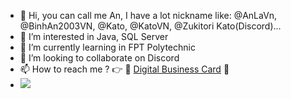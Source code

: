 - 👋 Hi, you can call me An, I have a lot nickname like: @AnLaVn, @BinhAn2003VN, @Kato, @KatoVN, @Zukitori Kato(Discord)...
- 👀 I’m interested in Java, SQL Server
- 🌱 I’m currently learning in FPT Polytechnic
- 💞️ I’m looking to collaborate on Discord
- 📫 How to reach me ? 👉 🔗 [Digital Business Card](https://anlavn.github.io/Binh_An-Credit/) 🔗
- ![](https://komarev.com/ghpvc/?username=AnLaVN&color=blue&style=flat-square&label=PROFILE+VIEWS)

<!---
AnLaVN/AnLaVN is a ✨ special ✨ repository because its `README.md` (this file) appears on your GitHub profile.
You can click the Preview link to take a look at your changes.
--->
